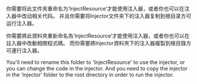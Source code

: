 你需要将此文件夹重命名为‘InjectResource’才能使用注入器，或者你也可以在注入器中改动相关代码。
并且你需要将Injector文件夹下的注入器复制到根目录方可运行注入器。

你需要將此資料夾重新命名為‘InjectResource’才能使用注入器，或者你也可以在註入器中改動相關程式碼。
而你需要將Injector資料夾下的注入器複製到根目錄方可運行注入器。

You'll need to rename this folder to 'InjectResource' to use the injector, or you can change the code in the injector.
And you need to copy the injector in the ‘injector’ folder to the root directory in order to run the injector.
